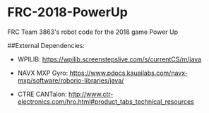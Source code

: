 # FRC-2018-PowerUp
FRC Team 3863's robot code for the 2018 game Power Up


##External Dependencies:

  - WPILIB:
    https://wpilib.screenstepslive.com/s/currentCS/m/java

  - NAVX MXP Gyro:
    https://www.pdocs.kauailabs.com/navx-mxp/software/roborio-libraries/java/
    
  - CTRE CANTalon:
    http://www.ctr-electronics.com/hro.html#product_tabs_technical_resources